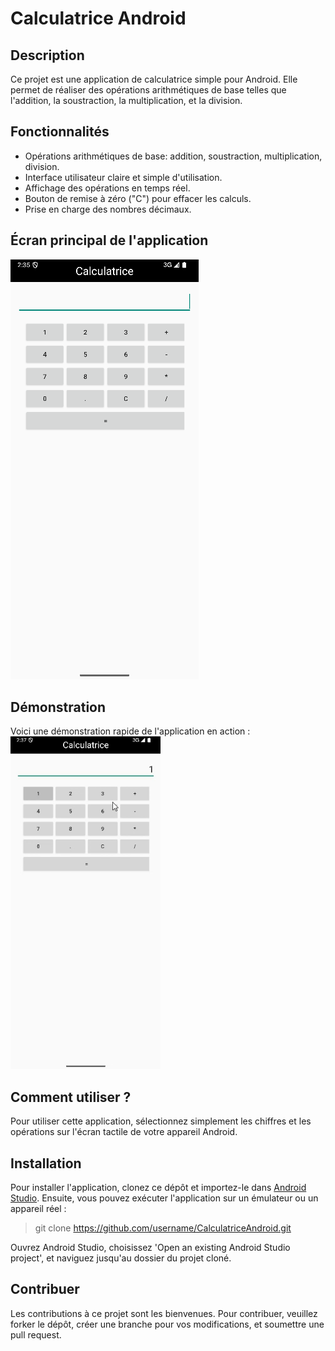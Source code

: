 # Calculatrice Android

## Description
Ce projet est une application de calculatrice simple pour Android. Elle permet de réaliser des opérations arithmétiques de base telles que l'addition, la soustraction, la multiplication, et la division.

## Fonctionnalités
- Opérations arithmétiques de base: addition, soustraction, multiplication, division.
- Interface utilisateur claire et simple d'utilisation.
- Affichage des opérations en temps réel.
- Bouton de remise à zéro ("C") pour effacer les calculs.
- Prise en charge des nombres décimaux.

## Écran principal de l'application
![Écran principal](/assets/appli.png)  

## Démonstration
Voici une démonstration rapide de l'application en action :<br>
![Démonstration de l'application](/assets/appli.gif)  

## Comment utiliser ?
Pour utiliser cette application, sélectionnez simplement les chiffres et les opérations sur l'écran tactile de votre appareil Android.

## Installation
Pour installer l'application, clonez ce dépôt et importez-le dans [Android Studio](https://developer.android.com/studio). 
Ensuite, vous pouvez exécuter l'application sur un émulateur ou un appareil réel : 

> git clone https://github.com/username/CalculatriceAndroid.git

Ouvrez Android Studio, choisissez 'Open an existing Android Studio project', et naviguez jusqu'au dossier du projet cloné.

## Contribuer
Les contributions à ce projet sont les bienvenues. Pour contribuer, veuillez forker le dépôt, créer une branche pour vos modifications, et soumettre une pull request.
